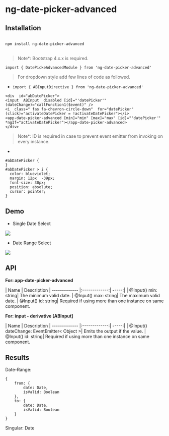 
# ng-date-picker-advanced
## Installation
<pre>
<code>
npm install ng-date-picker-advanced
</code>
</pre>

> Note*: Bootstrap 4.x.x is required.

    import { DatePickeAdvancedModule } from 'ng-date-picker-advanced'
   
  

> For dropdown style add few lines of code as followed.

 - `import { ABInputDirective } from 'ng-date-picker-advanced'`
```
<div  id="abDatePicker">
<input  ABInput  disabled [id]="'datePicker'" (dateChange)="callFunction1($event)" />
<i  class=" fas fa-chevron-circle-down"  for="datePicker" (click)="activateDatePicker = !activateDatePicker"></i>
<app-date-picker-advanced [min]="min" [max]="max" [id]="'datePicker'" *ngIf="activateDatePicker"></app-date-picker-advanced>
</div>
```

> Note*: ID is required in case to prevent event emitter from invoking on every instance.

 -
  ```
  #abDatePicker {
}
#abDatePicker > i {
	color: blueviolet;
	margin: 12px  -39px;
	font-size: 30px;
	position: absolute;
	cursor: pointer;
}
```


## Demo

 - Single Date Select

![](https://lh3.googleusercontent.com/0SE0gsj7kDwIpyI5pIczWxwl4sd-d1M9rkud5ed_qzY-K_cVhW0XgDxLkbD_kPcpds9HRWp_bjZs)

* Date Range Select

![
](https://lh3.googleusercontent.com/ypEchr0ioRmR3HlXWFUl3WUgbScnKE5yjVQwmzryfTD9kxRSThDq8nyHOSmsMWUq8-yo0_oSyBWH)

## API

**For: app-date-picker-advanced**

| Name        | Description 
| ------------- |:-------------:| -----:|
| @Input() min: string| The minimum valid date.
| @Input() max: string| The maximum valid date.
| @Input() id: string| Required if using more than one instance on same component.

**For: input - derivative [ABInput]**

| Name        | Description 
| ------------- |:-------------:| -----:|
| @Input() dateChange: EventEmitter< Object >| Emits the output if the value.
| @Input() id: string| Required if using more than one instance on same component.

## Results

Date-Range: 

    {
	    from: {
		    date: Date,
		    isValid: Boolean
	    },
		to: {
		    date: Date,
		    isValid: Boolean
	    }
    }

Singular: Date
